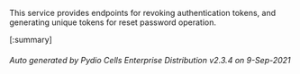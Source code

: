 






This service provides endpoints for revoking authentication tokens, and generating unique tokens for reset password operation.

[:summary]

###### Auto generated by Pydio Cells Enterprise Distribution v2.3.4 on 9-Sep-2021

